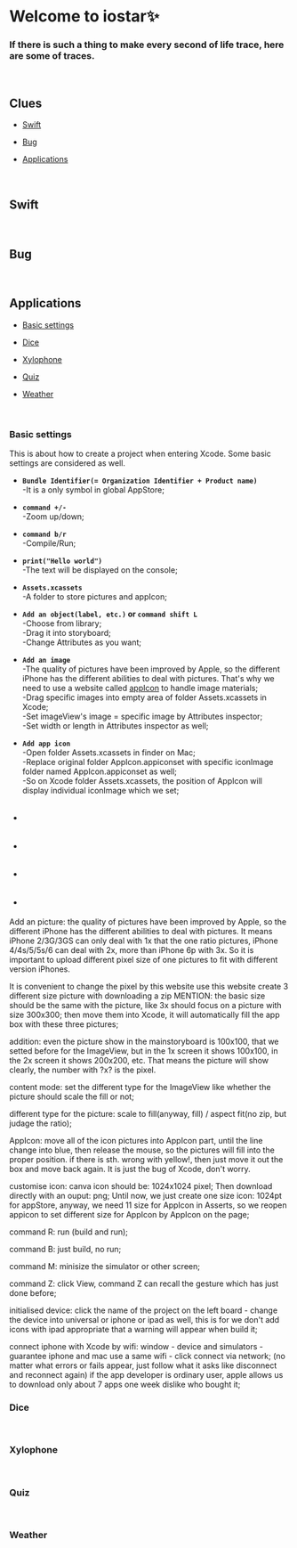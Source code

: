 Welcome to iostar✨
===

### If there is such a thing to make every second of life trace, here are some of traces.     
<br>

## Clues  
* [Swift](#swift)      

* [Bug](#bug)          

* [Applications](#applications)   
<br>

## Swift   

<br>   

## Bug   

<br>   

## Applications   
* [Basic settings](#basic-settings)   

* [Dice](#dice)   

* [Xylophone](#xylophone)   

* [Quiz](#quiz)   

* [Weather](#weather)    

<br>

### Basic settings   
This is about how to create a project when entering Xcode. Some basic settings are considered as well.    
* **`Bundle Identifier(= Organization Identifier + Product name)`**       
    -It is a only symbol in global AppStore;    
  
* **`command +/-`**    
    -Zoom up/down;   
    
* **`command b/r`**   
    -Compile/Run;  

* **`print("Hello world")`**   
    -The text will be displayed on the console;  
    
* **`Assets.xcassets`**   
    -A folder to store pictures and appIcon;   
    
* **`Add an object(label, etc.)` or `command shift L`**    
    -Choose from library;      
    -Drag it into storyboard;       
    -Change Attributes as you want;             
    
* **`Add an image`**    
    -The quality of pictures have been improved by Apple, so the different iPhone has the different abilities to deal with pictures. That's why we need to use a website called [appIcon]("www.appIcon.com") to handle image materials;        
    -Drag specific images into empty area of folder Assets.xcassets in Xcode;   
    -Set imageView's image = specific image by Attributes inspector;   
    -Set width or length in Attributes inspector as well;  
    
   
    
* **`Add app icon`**    
    -Open folder Assets.xcassets in finder on Mac;   
    -Replace original folder AppIcon.appiconset with specific iconImage folder named AppIcon.appiconset as well;   
    -So on Xcode folder Assets.xcassets, the position of AppIcon will display individual iconImage which we set;      
    
* **` `**
    -    
* **` `**
    -    
    
* **` `**
    -    
    
* **` `**
    -    

    




Add an picture: the quality of pictures have been improved by Apple, so the different iPhone has the different abilities to deal with pictures.
It means iPhone 2/3G/3GS can only deal with 1x that the one ratio pictures,
iPhone 4/4s/5/5s/6 can deal with 2x,
more than iPhone 6p with 3x.
So it is important to upload different pixel size of one pictures to fit with different version iPhones.

It is convenient to change the pixel by this website
use this website create 3 different size picture with downloading a zip
MENTION: the basic size should be the same with the picture, like 3x should focus on a picture with size 300x300;
then move them into Xcode, it will automatically fill the app box with these three pictures;

addition: even the picture show in the mainstoryboard is 100x100, that we setted before for the ImageView, but in the 1x screen it shows 100x100, in the 2x screen it shows 200x200, etc. That means the picture will show clearly, the number with ?x? is the pixel.

content mode: set the different type for the ImageView like whether the picture should scale the fill or not;

different type for the picture: scale to fill(anyway, fill) / aspect fit(no zip, but judage the ratio);

AppIcon: move all of the icon pictures into AppIcon part, until the line change into blue, then release the mouse, so the pictures will fill into the proper position.
if there is sth. wrong with yellow!, then just move it out the box and move back again. It is just the bug of Xcode, don't worry.

customise icon: canva
icon should be: 1024x1024 pixel;
Then download directly with an ouput: png;
Until now, we just create one size icon: 1024pt for appStore, anyway, we need 11 size for AppIcon in Asserts, so we reopen appicon to set different size for AppIcon by AppIcon on the page;

command R: run (build and run);

command B: just build, no run;

command M: minisize the simulator or other screen;

command Z: click View, command Z can recall the gesture which has just done before;

initialised device: click the name of the project on the left board - change the device into universal or iphone or ipad as well, this is for we don't add icons with ipad appropriate that a warning will appear when build it;

connect iphone with Xcode by wifi:
window - device and simulators - guarantee iphone and mac use a same wifi - click connect via network;
(no matter what errors or fails appear, just follow what it asks like disconnect and reconnect again)
if the app developer is ordinary user, apple allows us to download only about 7 apps one week dislike who bought it;
<br>

### Dice  

<br>   

### Xylophone   

<br>  

### Quiz  

<br>


### Weather  

<br>









 








